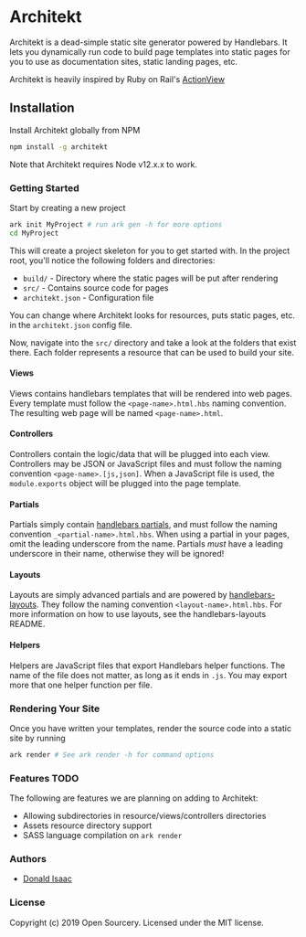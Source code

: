 # Architekt

Architekt is a dead-simple static site generator powered by Handlebars. It lets
you dynamically run code to build page templates into static pages for you to
use as documentation sites, static landing pages, etc.

Architekt is heavily inspired by Ruby on Rail's [ActionView](https://guides.rubyonrails.org/layouts_and_rendering.html)

## Installation

Install Architekt globally from NPM

```sh
npm install -g architekt
```

Note that Architekt requires Node v12.x.x to work.

### Getting Started

Start by creating a new project

```sh
ark init MyProject # run ark gen -h for more options
cd MyProject
```

This will create a project skeleton for you to get started with. In the project
root, you'll notice the following folders and directories:

- `build/` - Directory where the static pages will be put after rendering
- `src/` - Contains source code for pages
- `architekt.json` - Configuration file

You can change where Architekt looks for resources, puts static pages, etc. in
the `architekt.json` config file.

Now, navigate into the `src/` directory and take a look at the folders that exist
there. Each folder represents a resource that can be used to build your site.

#### Views

Views contains handlebars templates that will be rendered into web pages. Every
template must follow the `<page-name>.html.hbs` naming convention. The resulting
web page will be named `<page-name>.html`.

#### Controllers

Controllers contain the logic/data that will be plugged into each view. Controllers
may be JSON or JavaScript files and must follow the naming convention
`<page-name>.[js,json]`. When a JavaScript file is used, the `module.exports` object
will be plugged into the page template.

#### Partials

Partials simply contain [handlebars partials](https://handlebarsjs.com/partials.html),
and must follow the naming convention `_<partial-name>.html.hbs`. When using a partial
in your pages, omit the leading underscore from the name. Partials *must* have a
leading underscore in their name, otherwise they will be ignored!

#### Layouts

Layouts are simply advanced partials and are powered by [handlebars-layouts](https://www.npmjs.com/package/handlebars-layouts). They follow the naming convention `<layout-name>.html.hbs`.
For more information on how to use layouts, see the handlebars-layouts README.

#### Helpers

Helpers are JavaScript files that export Handlebars helper functions. The name
of the file does not matter, as long as it ends in `.js`. You may export more
that one helper function per file.

### Rendering Your Site

Once you have written your templates, render the source code into a
static site by running

```sh
ark render # See ark render -h for command options
```

### Features TODO

The following are features we are planning on adding to Architekt:

- Allowing subdirectories in resource/views/controllers directories
- Assets resource directory support
- SASS language compilation on `ark render`

### Authors

- [Donald Isaac](https://www.opensourceryumd.com)

### License

Copyright (c) 2019 Open Sourcery. Licensed under the MIT license.
